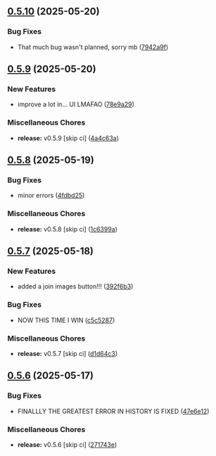 ## [0.5.10](https://github.com/manga-you-know/desktop/compare/v0.5.9...v0.5.10) (2025-05-20)


### Bug Fixes

* That much bug wasn't planned, sorry mb ([7942a9f](https://github.com/manga-you-know/desktop/commit/7942a9fb007397af98def6ef485bac13174bb815))

## [0.5.9](https://github.com/manga-you-know/desktop/compare/v0.5.8...v0.5.9) (2025-05-20)


### New Features

* improve a lot in... UI LMAFAO ([78e9a29](https://github.com/manga-you-know/desktop/commit/78e9a29ef48ca781315c6ff5129f6b7a69f59502))


### Miscellaneous Chores

* **release:** v0.5.9 [skip ci] ([4a4c63a](https://github.com/manga-you-know/desktop/commit/4a4c63a5b5a326c75d52aa3b09062399a3e3b07f))

## [0.5.8](https://github.com/manga-you-know/desktop/compare/v0.5.7...v0.5.8) (2025-05-19)


### Bug Fixes

* minor errors ([4fdbd25](https://github.com/manga-you-know/desktop/commit/4fdbd25fb55bbf7314bedea8700ab03d003bdf5f))


### Miscellaneous Chores

* **release:** v0.5.8 [skip ci] ([1c6399a](https://github.com/manga-you-know/desktop/commit/1c6399a418ece70865c49b339c31d4a26522a30a))

## [0.5.7](https://github.com/manga-you-know/desktop/compare/v0.5.6...v0.5.7) (2025-05-18)


### New Features

* added a join images button!!! ([392f6b3](https://github.com/manga-you-know/desktop/commit/392f6b3b7637efb698f35794a0123a227d9d14fe))


### Bug Fixes

* NOW THIS TIME I WIN ([c5c5287](https://github.com/manga-you-know/desktop/commit/c5c5287ba81372057e67d2c1f78eb0bcded1bd81))


### Miscellaneous Chores

* **release:** v0.5.7 [skip ci] ([d1d64c3](https://github.com/manga-you-know/desktop/commit/d1d64c3fc0b0256eda4af7bf7e36351de7a56297))

## [0.5.6](https://github.com/manga-you-know/desktop/compare/v0.5.5...v0.5.6) (2025-05-17)


### Bug Fixes

* FINALLLY THE GREATEST ERROR IN HISTORY IS FIXED ([47e6e12](https://github.com/manga-you-know/desktop/commit/47e6e12f5bb50eda0a2d9400dc6808716150fa87))


### Miscellaneous Chores

* **release:** v0.5.6 [skip ci] ([271743e](https://github.com/manga-you-know/desktop/commit/271743e12bdace5969283022f0d197848263501f))

